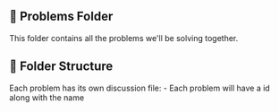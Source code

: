## 📝 Problems Folder

This folder contains all the problems we'll be solving together.

## 📂 Folder Structure

Each problem has its own discussion file:
    - Each problem will have a id along with the name


